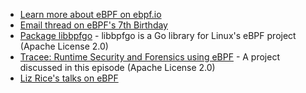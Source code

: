 * [Learn more about eBPF on ebpf.io](https://ebpf.io/)
* [Email thread on eBPF's 7th Birthday](https://lore.kernel.org/bpf/20210926203409.kn3gzz2eaodflels@ast-mbp.dhcp.thefacebook.com/T/#r7453f2b0f5bff1c14b2a880f1f12d8b61c4cfe6)
* [Package libbpfgo](https://github.com/aquasecurity/libbpfgo) - libbpfgo is a Go library for Linux's eBPF project (Apache License 2.0)
* [Tracee: Runtime Security and Forensics using eBPF](https://github.com/aquasecurity/tracee) - A project discussed in this episode (Apache License 2.0)
* [Liz Rice's talks on eBPF](https://www.lizrice.com/talks)